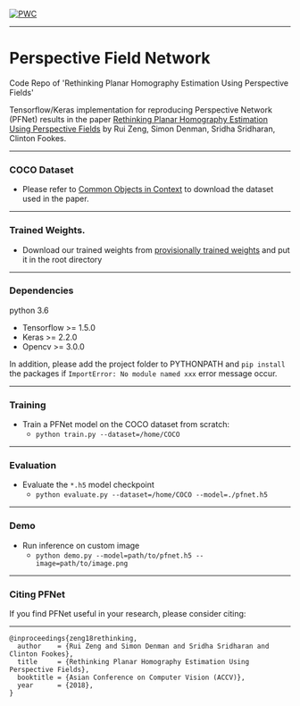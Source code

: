 [![PWC](https://img.shields.io/endpoint.svg?url=https://paperswithcode.com/badge/rethinking-planar-homography-estimation-using/homography-estimation-on-coco-2014)](https://paperswithcode.com/sota/homography-estimation-on-coco-2014?p=rethinking-planar-homography-estimation-using)
***
# Perspective Field Network
Code Repo of 'Rethinking Planar Homography Estimation Using Perspective Fields'

Tensorflow/Keras implementation for reproducing Perspective Network (PFNet) results in the paper [Rethinking Planar Homography Estimation Using Perspective Fields](https://eprints.qut.edu.au/126933/) by Rui Zeng, Simon Denman, Sridha Sridharan, Clinton Fookes.
***
### COCO Dataset
- Please refer to [Common Objects in Context](http://cocodataset.org/#home) to download the dataset used in the paper.
***
### Trained Weights.
- Download our trained weights from [provisionally trained weights](https://www.dropbox.com/s/dk29bo0ml6ao7gc/pfnet_0200.h5?dl=0) and put it in the root directory

***
### Dependencies
python 3.6

- Tensorflow >= 1.5.0
- Keras >= 2.2.0
- Opencv >= 3.0.0

In addition, please add the project folder to PYTHONPATH and `pip install` the packages if `ImportError: No module named xxx` error message occur.
***
### Training
- Train a PFNet model on the COCO dataset from scratch:
  -  `python train.py --dataset=/home/COCO`

***
### Evaluation
- Evaluate the `*.h5` model checkpoint
  - `python evaluate.py --dataset=/home/COCO --model=./pfnet.h5`

***
### Demo
- Run inference on custom image
  - `python demo.py --model=path/to/pfnet.h5 --image=path/to/image.png`
  
***
### Citing PFNet
If you find PFNet useful in your research, please consider citing:
***

```
@inproceedings{zeng18rethinking,
  author    = {Rui Zeng and Simon Denman and Sridha Sridharan and Clinton Fookes},
  title     = {Rethinking Planar Homography Estimation Using Perspective Fields},
  booktitle = {Asian Conference on Computer Vision (ACCV)},
  year      = {2018},
}
```
